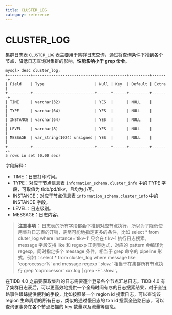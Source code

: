 ```yaml
---
title: CLUSTER_LOG
category: reference
---
```


# CLUSTER_LOG

集群日志表 `CLUSTER_LOG` 表主要用于集群日志查询，通过将查询条件下推到各个节点，降低日志查询对集群的影响，**性能影响小于 grep 命令**。

```field
mysql> desc cluster_log;
+----------+---------------------------+------+------+---------+-------+
| Field    | Type                      | Null | Key  | Default | Extra |
+----------+---------------------------+------+------+---------+-------+
| TIME     | varchar(32)               | YES  |      | NULL    |       |
| TYPE     | varchar(64)               | YES  |      | NULL    |       |
| INSTANCE | varchar(64)               | YES  |      | NULL    |       |
| LEVEL    | varchar(8)                | YES  |      | NULL    |       |
| MESSAGE  | var_string(1024) unsigned | YES  |      | NULL    |       |
+----------+---------------------------+------+------+---------+-------+
5 rows in set (0.00 sec)
```

字段解释：

* TIME：日志打印时间。
* TYPE：对应于节点信息表 `information_schema.cluster_info` 中的 TYPE 字段，可取值为 tidb/pd/tikv，且均为小写。
* INSTANCE：对应于节点信息表 `information_schema.cluster_info` 中的 INSTANCE 字段。
* LEVEL：日志级别。
* MESSAGE：日志内容。

> **注意事项：**
>日志表的所有字段都会下推到对应节点执行，所以为了降低使用集群日志表的开销，需尽可能地指定更多的条件，比如 select * from cluter_log where instance='tikv-1' 只会在 tikv-1 执行日志搜索。
>message 字段支持 like 和 regexp 正则表达式，对应的 pattern 会编译为 regexp，同时指定多个 message 条件，相当于 grep 命令的 pipeline 形式，例如：select * from cluster_log where message like 'coprocessor%' and message regexp '.*slow.*' 相当于在集群所有节点执行 grep 'coprocessor' xxx.log | grep -E '.*slow.*'。

在TiDB 4.0 之前要获取集群的日志需要逐个登录各个节点汇总日志。TiDB 4.0 有了集群日志表后，可以更高效地提供一个全局时间有序的日志搜索结果，对于全链路事件跟踪提供便利的手段，比如按照某一个 region id 搜索日志，可以查询该 region 生命周期的所有日志，类似的通过慢日志的 txn id 搜索全链路日志，可以查询该事务在各个节点扫描的 key 数量以及流量等信息。